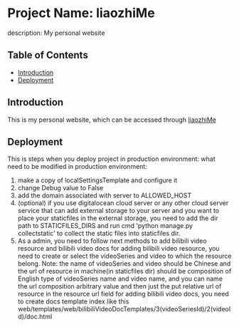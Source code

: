 # Project Name: liaozhiMe

description: My personal website

## Table of Contents

- [Introduction](#introduction)
- [Deployment](#deployment)

## Introduction

This is my personal website, which can be accessed through [liaozhiMe](https://liaozhi.me)

## Deployment

This is steps when you deploy project in production environment:
 what need to be modified in production environment:
 1. make a copy of localSettingsTemplate and configure it
 2. change Debug value to False
 3. add the domain associated with server to ALLOWED_HOST
 4. (optional) if you use digitalocean cloud server or any other cloud server service that can add external storage to your server and you want to place your staticfiles in the external storage, you need to add the dir path to STATICFILES_DIRS and run cmd 'python manage.py collectstatic' to collect the static files into staticfiles dir.
 5. As a admin, you need to follow next methods to add bilibili video resource and bilibili video docs
    for adding bilibili video resource, you need to create or select the videoSeries and video to which the resource belong. Note:
    the name of videoSeries and video should be Chinese and the url of resource in machine(in staticfiles dir) should be composition of
    English type of videoSeries name and video name, and you can name the url composition arbitrary value and then just the put relative url of 
    resource in the resource url field
    for adding bilibili video docs, you need to create docs template index like this
    web/templates/web/bilibiliVideoDocTemplates/3(videoSeriesId)/2(videoId)/doc.html

